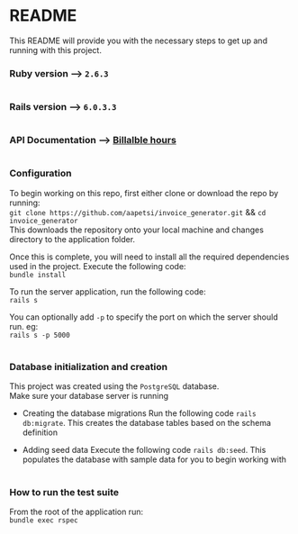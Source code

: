 # README

This README will provide you with the necessary steps to get up and running with this project.

### Ruby version --> `2.6.3`

#

### Rails version --> `6.0.3.3`

#

### API Documentation --> [Billalble hours](https://documenter.getpostman.com/view/3763588/TVKBXd81)

#

### Configuration<br>

To begin working on this repo, first either clone or download the repo by running:<br>
`git clone https://github.com/aapetsi/invoice_generator.git` && `cd invoice_generator`<br>
This downloads the repository onto your local machine and changes directory to the application folder.<br>

Once this is complete, you will need to install all the required dependencies used in the project. Execute the following code:<br>
`bundle install`

To run the server application, run the following code:<br>
`rails s`

You can optionally add `-p` to specify the port on which the server should run. eg:<br>
`rails s -p 5000`

#

### Database initialization and creation <br>

This project was created using the `PostgreSQL` database.<br>
Make sure your database server is running

- Creating the database migrations
  Run the following code
  `rails db:migrate`. This creates the database tables based on the schema definition

- Adding seed data
  Execute the following code
  `rails db:seed`. This populates the database with sample data for you to begin working with

#

### How to run the test suite <br>

From the root of the application run:<br> `bundle exec rspec`

#
